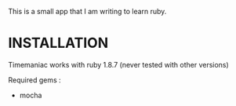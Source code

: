 This is a small app that I am writing to learn ruby.

INSTALLATION
============

Timemaniac works with ruby 1.8.7 (never tested with other versions)

Required gems :
* mocha

